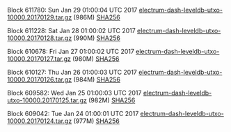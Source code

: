 Block 611780: Sun Jan 29 01:00:04 UTC 2017 [electrum-dash-leveldb-utxo-10000.20170129.tar.gz](https://transfer.sh/10pj4y/electrum-dash-leveldb-utxo-10000.20170129.tar.gz) (986M) [SHA256](https://transfer.sh/ZeSsJ/electrum-dash-leveldb-utxo-10000.20170129.tar.gz.sha256)

Block 611228: Sat Jan 28 01:00:02 UTC 2017 [electrum-dash-leveldb-utxo-10000.20170128.tar.gz](https://transfer.sh/70OGc/electrum-dash-leveldb-utxo-10000.20170128.tar.gz) (990M) [SHA256](https://transfer.sh/go34P/electrum-dash-leveldb-utxo-10000.20170128.tar.gz.sha256)

Block 610678: Fri Jan 27 01:00:02 UTC 2017 [electrum-dash-leveldb-utxo-10000.20170127.tar.gz](https://transfer.sh/ZxesD/electrum-dash-leveldb-utxo-10000.20170127.tar.gz) (980M) [SHA256](https://transfer.sh/i1WjV/electrum-dash-leveldb-utxo-10000.20170127.tar.gz.sha256)

Block 610127: Thu Jan 26 01:00:03 UTC 2017 [electrum-dash-leveldb-utxo-10000.20170126.tar.gz](https://transfer.sh/ra4o1/electrum-dash-leveldb-utxo-10000.20170126.tar.gz) (984M) [SHA256](https://transfer.sh/IxFbU/electrum-dash-leveldb-utxo-10000.20170126.tar.gz.sha256)

Block 609582: Wed Jan 25 01:00:03 UTC 2017 [electrum-dash-leveldb-utxo-10000.20170125.tar.gz](https://transfer.sh/C8f8B/electrum-dash-leveldb-utxo-10000.20170125.tar.gz) (982M) [SHA256](https://transfer.sh/FRYDr/electrum-dash-leveldb-utxo-10000.20170125.tar.gz.sha256)

Block 609042: Tue Jan 24 01:00:01 UTC 2017 [electrum-dash-leveldb-utxo-10000.20170124.tar.gz](https://transfer.sh/8FIiq/electrum-dash-leveldb-utxo-10000.20170124.tar.gz) (977M) [SHA256](https://transfer.sh/8gWYg/electrum-dash-leveldb-utxo-10000.20170124.tar.gz.sha256)
